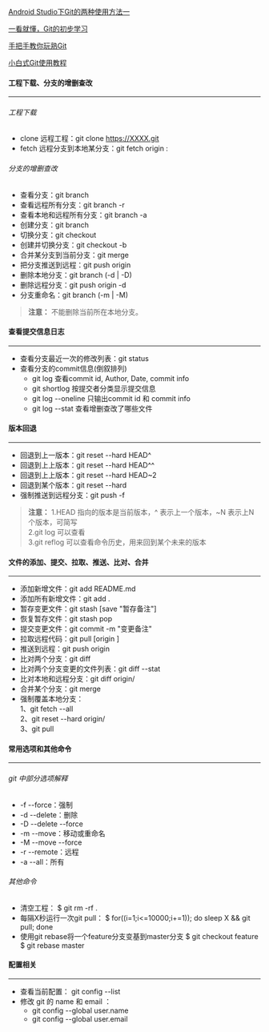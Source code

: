 [Android Studio下Git的两种使用方法一](https://blog.csdn.net/liuzhengisme/article/details/58607095)

[一看就懂，Git的初步学习](https://mp.weixin.qq.com/s?__biz=MzA5MzI3NjE2MA==&mid=2650244929&idx=1&sn=e3993b2924f314037ff714aeb0ee6ec4&chksm=8863762ebf14ff38b0095973bb8d46e3386267ac676131911c25c1c564569ce4ecaf930f00cc&mpshare=1&scene=23&srcid=0103qXBUFvLNCN0xPWyFmKO6#rd)

[手把手教你玩熟Git](https://mp.weixin.qq.com/s?__biz=MzIwNTk5NjEzNw==&mid=2247486950&idx=1&sn=a8702830b72ea10ad765054d9f67c7e4&chksm=972924e0a05eadf664619ae18d14bd97a7492d84f81ad06499dfe74eee997e1736408cffaa4e&mpshare=1&scene=23&srcid=0116k8oKzkcRH6O6xY37mqhz#rd)

[小白式Git使用教程](https://mp.weixin.qq.com/s?__biz=MzIwNTc4NTEwOQ==&mid=2247486513&idx=1&sn=2aa3579fa93ecd61cfa7f22b43e3c964&chksm=972add4ba05d545d8c09abb2d424381dd59f143e479707daff1502effb1822dd02fdec7f13dd&mpshare=1&scene=23&srcid=0130DcGzFUV1DjKJXVoQtg9W#rd)

#### 工程下载、分支的增删查改
****
###### 工程下载
+ clone 远程工程：git clone https://XXXX.git
+ fetch 远程分支到本地某分支：git fetch origin <orginname>:<localname>
###### 分支的增删查改
+ 查看分支：git branch
+ 查看远程所有分支：git branch -r
+ 查看本地和远程所有分支：git branch -a
+ 创建分支：git branch <name>
+ 切换分支：git checkout <name>
+ 创建并切换分支：git checkout -b <name>
+ 合并某分支到当前分支：git merge <name>
+ 把分支推送到远程：git push origin <name>
+ 删除本地分支：git branch (-d | -D) <name>
+ 删除远程分支：git push origin -d <name>
+ 分支重命名：git branch (-m | -M) <oldbranch> <newbranch>
>**注意：** 不能删除当前所在本地分支。
  
#### 查看提交信息日志
****
+ 查看分支最近一次的修改列表：git status
+ 查看分支的commit信息(倒叙排列)
  + git log 查看commit id, Author, Date, commit info
  + git shortlog 按提交者分类显示提交信息
  + git log --oneline 只输出commit id 和 commit info
  + git log --stat 查看增删查改了哪些文件
  
#### 版本回退
****
+ 回退到上一版本：git reset --hard HEAD^
+ 回退到上上版本：git reset --hard HEAD^^
+ 回退到上上版本：git reset --hard HEAD~2
+ 回退到某个版本：git reset --hard <commit id>
+ 强制推送到远程分支：git push -f
>**注意：**
>1.HEAD 指向的版本是当前版本，^ 表示上一个版本，~N 表示上N个版本，<commit id>可简写  
>2.git log 可以查看<commit id>  
>3.git reflog 可以查看命令历史，用来回到某个未来的版本
 
#### 文件的添加、提交、拉取、推送、比对、合并
****
+ 添加新增文件：git add README.md
+ 添加所有新增文件：git add .
+ 暂存变更文件：git stash [save "暂存备注"]
+ 恢复暂存文件：git stash pop
+ 提交变更文件：git commit -m "变更备注"
+ 拉取远程代码：git pull [origin <name>]
+ 推送到远程：git push origin <name>
+ 比对两个分支：git diff <name1> <name2>
+ 比对两个分支变更的文件列表：git diff <name1> <name2> --stat
+ 比对本地和远程分支：git diff <name> origin/<name>
+ 合并某个分支：git merge <name>
+ 强制覆盖本地分支：  
  1、git fetch --all  
  2、git reset --hard origin/<name>  
  3、git pull

#### 常用选项和其他命令
****
###### git 中部分选项解释
+ -f --force：强制
+ -d --delete：删除
+ -D --delete --force
+ -m --move：移动或重命名
+ -M --move --force
+ -r --remote：远程
+ -a --all：所有
###### 其他命令
+ 清空工程：
  $ git rm -rf .
+ 每隔X秒运行一次git pull：
  $ for((i=1;i<=10000;i+=1)); do sleep X && git pull; done
+ 使用git rebase将一个feature分支变基到master分支
  $ git checkout feature  
  $ git rebase master


#### 配置相关
****
+ 查看当前配置： git config --list
+ 修改 git 的 name 和 email ：
  + git config --global user.name <name>
  + git config --global user.email <email>
